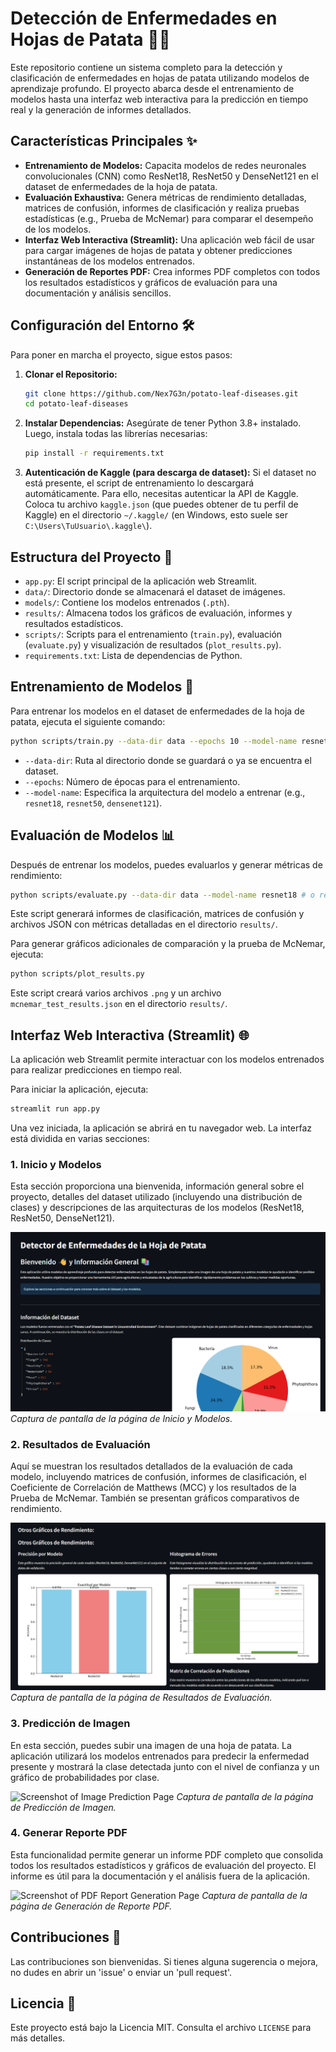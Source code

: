 # Detección de Enfermedades en Hojas de Patata 🥔🌿

Este repositorio contiene un sistema completo para la detección y clasificación de enfermedades en hojas de patata utilizando modelos de aprendizaje profundo. El proyecto abarca desde el entrenamiento de modelos hasta una interfaz web interactiva para la predicción en tiempo real y la generación de informes detallados.

## Características Principales ✨

- **Entrenamiento de Modelos:** Capacita modelos de redes neuronales convolucionales (CNN) como ResNet18, ResNet50 y DenseNet121 en el dataset de enfermedades de la hoja de patata.
- **Evaluación Exhaustiva:** Genera métricas de rendimiento detalladas, matrices de confusión, informes de clasificación y realiza pruebas estadísticas (e.g., Prueba de McNemar) para comparar el desempeño de los modelos.
- **Interfaz Web Interactiva (Streamlit):** Una aplicación web fácil de usar para cargar imágenes de hojas de patata y obtener predicciones instantáneas de los modelos entrenados.
- **Generación de Reportes PDF:** Crea informes PDF completos con todos los resultados estadísticos y gráficos de evaluación para una documentación y análisis sencillos.

## Configuración del Entorno 🛠️

Para poner en marcha el proyecto, sigue estos pasos:

1.  **Clonar el Repositorio:**

    ```bash
    git clone https://github.com/Nex7G3n/potato-leaf-diseases.git
    cd potato-leaf-diseases
    ```

2.  **Instalar Dependencias:**
    Asegúrate de tener Python 3.8+ instalado. Luego, instala todas las librerías necesarias:

    ```bash
    pip install -r requirements.txt
    ```

3.  **Autenticación de Kaggle (para descarga de dataset):**
    Si el dataset no está presente, el script de entrenamiento lo descargará automáticamente. Para ello, necesitas autenticar la API de Kaggle. Coloca tu archivo `kaggle.json` (que puedes obtener de tu perfil de Kaggle) en el directorio `~/.kaggle/` (en Windows, esto suele ser `C:\Users\TuUsuario\.kaggle\`).

## Estructura del Proyecto 📂

- `app.py`: El script principal de la aplicación web Streamlit.
- `data/`: Directorio donde se almacenará el dataset de imágenes.
- `models/`: Contiene los modelos entrenados (`.pth`).
- `results/`: Almacena todos los gráficos de evaluación, informes y resultados estadísticos.
- `scripts/`: Scripts para el entrenamiento (`train.py`), evaluación (`evaluate.py`) y visualización de resultados (`plot_results.py`).
- `requirements.txt`: Lista de dependencias de Python.

## Entrenamiento de Modelos 🚀

Para entrenar los modelos en el dataset de enfermedades de la hoja de patata, ejecuta el siguiente comando:

```bash
python scripts/train.py --data-dir data --epochs 10 --model-name resnet18 # o resnet50, densenet121
```

- `--data-dir`: Ruta al directorio donde se guardará o ya se encuentra el dataset.
- `--epochs`: Número de épocas para el entrenamiento.
- `--model-name`: Especifica la arquitectura del modelo a entrenar (e.g., `resnet18`, `resnet50`, `densenet121`).

## Evaluación de Modelos 📊

Después de entrenar los modelos, puedes evaluarlos y generar métricas de rendimiento:

```bash
python scripts/evaluate.py --data-dir data --model-name resnet18 # o resnet50, densenet121
```

Este script generará informes de clasificación, matrices de confusión y archivos JSON con métricas detalladas en el directorio `results/`.

Para generar gráficos adicionales de comparación y la prueba de McNemar, ejecuta:

```bash
python scripts/plot_results.py
```

Este script creará varios archivos `.png` y un archivo `mcnemar_test_results.json` en el directorio `results/`.

## Interfaz Web Interactiva (Streamlit) 🌐

La aplicación web Streamlit permite interactuar con los modelos entrenados para realizar predicciones en tiempo real.

Para iniciar la aplicación, ejecuta:

```bash
streamlit run app.py
```

Una vez iniciada, la aplicación se abrirá en tu navegador web. La interfaz está dividida en varias secciones:

### 1. Inicio y Modelos

Esta sección proporciona una bienvenida, información general sobre el proyecto, detalles del dataset utilizado (incluyendo una distribución de clases) y descripciones de las arquitecturas de los modelos (ResNet18, ResNet50, DenseNet121).

![Screenshot of Home and Models Page](images/Interfaz-01.png)
_Captura de pantalla de la página de Inicio y Modelos._

### 2. Resultados de Evaluación

Aquí se muestran los resultados detallados de la evaluación de cada modelo, incluyendo matrices de confusión, informes de clasificación, el Coeficiente de Correlación de Matthews (MCC) y los resultados de la Prueba de McNemar. También se presentan gráficos comparativos de rendimiento.

![Screenshot of Evaluation Results Page](images/Interfaz-02.png)
_Captura de pantalla de la página de Resultados de Evaluación._

### 3. Predicción de Imagen

En esta sección, puedes subir una imagen de una hoja de patata. La aplicación utilizará los modelos entrenados para predecir la enfermedad presente y mostrará la clase detectada junto con el nivel de confianza y un gráfico de probabilidades por clase.

![Screenshot of Image Prediction Page](images/Interfaz-03.png.png)
_Captura de pantalla de la página de Predicción de Imagen._

### 4. Generar Reporte PDF

Esta funcionalidad permite generar un informe PDF completo que consolida todos los resultados estadísticos y gráficos de evaluación del proyecto. El informe es útil para la documentación y el análisis fuera de la aplicación.

![Screenshot of PDF Report Generation Page](images/Interfaz-04.pngpng)
_Captura de pantalla de la página de Generación de Reporte PDF._

## Contribuciones 🤝

Las contribuciones son bienvenidas. Si tienes alguna sugerencia o mejora, no dudes en abrir un 'issue' o enviar un 'pull request'.

## Licencia 📄

Este proyecto está bajo la Licencia MIT. Consulta el archivo `LICENSE` para más detalles.

